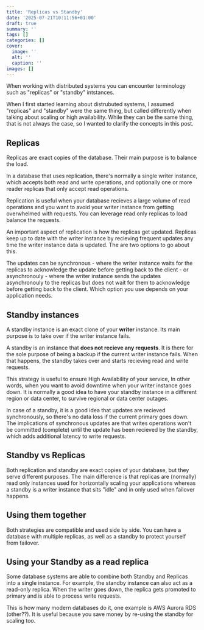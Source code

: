 ```yaml
---
title: 'Replicas vs Standby'
date: '2025-07-21T10:11:56+01:00'
draft: true 
summary: ''
tags: []
categories: []
cover:
  image: ''
  alt: ''
  caption: ''
images: []
---
```


When working with distributed systems you can encounter terminology such as "replicas" or "standby" intstances.

When I first started learning about distrubuted systems, I assumed "replicas" and "standby" were the same thing, but called differently when talking about scaling or high availability. While they can be the same thing, that is not always the case, so I wanted to clarify the concepts in this post.

## Replicas

Replicas are exact copies of the database. Their main purpose is to balance the load. 

In a database that uses replication, there's normally a single writer instance, which accepts both read and write operations, and optionally one or more reader replicas that only accept read operations.

Replication is useful when your database recieves a large volume of read operations and you want to avoid your writer instance from getting overwhelmed with requests. You can leverage read only replicas to load balance the requests.

An important aspect of replication is how the replicas get updated. Replicas keep up to date with the writer instance by recieving frequent updates any time the writer instance data is updated. The are two options to go about this.

The updates can be synchronous - where the writer instance waits for the replicas to acknowledge the update before getting back to the client - or asynchronouly - where the writer instance sends the updates asynchronouly to the replicas but does not wait for them to acknowledge before getting back to the client. Which option you use depends on your application needs.

## Standby instances

A standby instance is an exact clone of your **writer** instance. Its main purpose is to take over if the writer instance fails.

A standby is an instance that **does not recieve any requests**. It is there for the sole purpose of being a backup if the current writer instance fails. When that happens, the standby takes over and starts recieving read and write requests.

This strategy is useful to ensure High Availability of your service, In other words, when you want to avoid downtime when your writer instance goes down. It is normally a good idea to have your standby instance in a different region or data center, to survive regional or data center outages.

In case of a standby, it is a good idea that updates are recieved synchronously, so there's no data loss if the current primary goes down. The implications of synchronous updates are that writes operations won't be committed (complete) until the update has been recieved by the standby, which adds additional latency to write requests.

## Standby vs Replicas

Both replication and standby are exact copies of your database, but they serve different purposes. The main difference is that replicas are (normally) read only instances used for horizontally scaling your applications whereas a standby is a writer instance that sits "idle" and in only used when failover happens.


## Using them together

Both strategies are compatible and used side by side. You can have a database with multiple replicas, as well as a standby to protect yourself from failover.


## Using your Standby as a read replica

Some database systems are able to combine both Standby and Replicas into a single instance. For example, the standby instance can also act as a read-only replica. When the writer goes down, the replica gets promoted to primary and is able to process write requests.

This is how many modern databases do it, one example is AWS Aurora RDS (other??). It is useful because you save money by re-using the standby for scaling too. 




